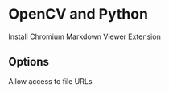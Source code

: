 # OpenCV and Python

Install Chromium Markdown Viewer 
[Extension](https://chrome.google.com/webstore/detail/markdown-viewer/ckkdlimhmcjmikdlpkmbgfkaikojcbjk)

## Options
Allow access to file URLs
